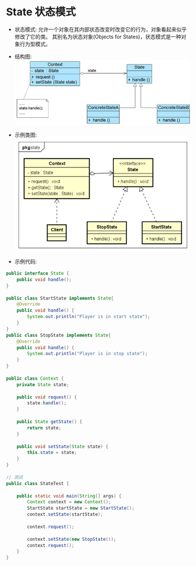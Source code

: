 # State 状态模式

- 状态模式:
允许一个对象在其内部状态改变时改变它的行为，对象看起来似乎修改了它的类。
其别名为状态对象(Objects for States)，状态模式是一种对象行为型模式。

- 结构图:
![State_structure](images/21.State_structure.png)

- 示例类图:
![State_uml](images/21.State_uml.png)

- 示例代码:
```java
public interface State {
	public void handle();
}

public class StartState implements State{
	@Override
	public void handle() {
		System.out.println("Player is in start state");
	}
}
public class StopState implements State{
	@Override
	public void handle() {
		System.out.println("Player is in stop state");
	}
}

public class Context {
	private State state;

	public void request() {
		state.handle();
	}

	public State getState() {
		return state;
	}

	public void setState(State state) {
		this.state = state;
	}
}

// 测试
public class StateTest {

	public static void main(String[] args) {
		Context context = new Context();
		StartState startState = new StartState();
		context.setState(startState);
		
		context.request();
		
		context.setState(new StopState());
		context.request();
	}
}
```